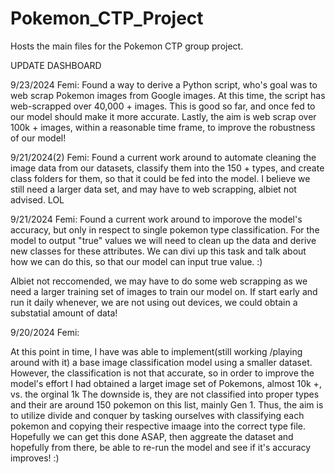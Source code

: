 # Pokemon_CTP_Project
Hosts the main files for the Pokemon CTP  group project.

UPDATE DASHBOARD

9/23/2024 Femi: 
Found a way to derive a Python script, who's goal was to web scrap Pokemon images from Google images. At this time, the script has web-scrapped over 40,000 + images. This is good so far, and once fed to our model
should make it more accurate. Lastly, the aim is web scrap over 100k + images, within a reasonable time frame, to improve the robustness of our model!

9/21/2024(2) Femi:
Found a current work around to automate cleaning the image data from our datasets, classify them into the 150 + types, and create class folders for them, so that it could be fed into the model.
I believe we still need a larger data set, and may have to web scrapping, albiet not advised. LOL


9/21/2024 Femi:
Found a current work around to imporove the model's accuracy, but only in respect to single pokemon type classification. 
For the model to output "true" values we will need to clean up the data and derive new classes for these attributes. We can divi up this task
and talk about how we can do this, so that our model can input true value. :)

Albiet not reccomended, we may have to do some web scrapping as we need a larger training set of images to train our model on.
If start early and run it daily whenever, we are not using out devices, we could obtain a substatial amount of data!






9/20/2024 Femi:


At this point in time, I have was able to implement(still working /playing around with it) a base image classification model using a smaller dataset.
However, the classification is not that accurate, so in order to improve the model's effort I had obtained a larget image set of Pokemons, almost 10k +, vs. the orginal 1k
The downside is, they are not classified into proper types and their are around 150 pokemon on this list, mainly Gen 1.
Thus, the aim is to utilize divide and conquer by tasking ourselves with classifying each pokemon and copying their respective imaage into the correct type file.
Hopefully we can get this done ASAP, then aggreate the dataset and hopefully from there, be able to re-run the model and see if it's accuracy improves! :)
